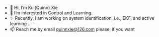 - 👋 Hi, I’m Kui(Quinn) Xie
- 👀 I’m interested in Control and Learning.
- ✨ Recently, I am working on system identification, i.e., EKF, and active learning ...
- 📫 Reach me by email quinnxie@126.com please, if you want
<!---
- 🌱 I’m currently learning 
- 💞️ I’m looking to collaborate on ...

--->

<!---
QuinnXie/QuinnXie is a ✨ unique ✨ repository because its `README.md` (this file) appears on your GitHub profile.
You can click the Preview link to take a look at your changes.
--->
